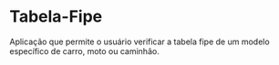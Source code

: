 # Tabela-Fipe
Aplicação que permite o usuário verificar a tabela fipe de um modelo específico de carro, moto ou caminhão.
